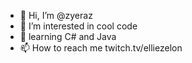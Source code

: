 - 👋 Hi, I’m @zyeraz
- 👀 I’m interested in cool code
- 🌱 learning C# and Java
- 📫 How to reach me twitch.tv/elliezelon

<!---
EllieZelon/EllieZelon is a ✨ special ✨ repository because its `README.md` (this file) appears on your GitHub profile.
You can click the Preview link to take a look at your changes.
--->
